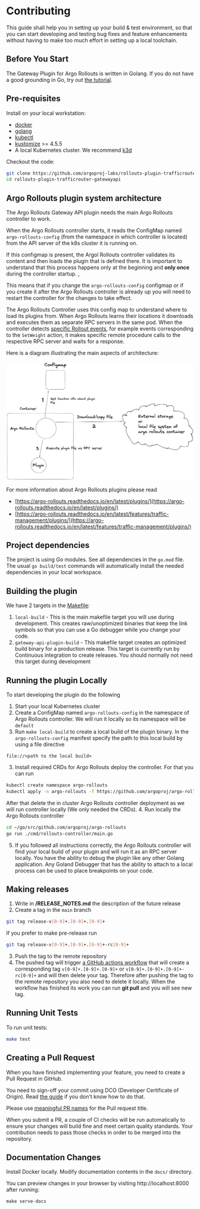 # Contributing

This guide shall help you in setting up your build & test environment, so that you can start developing and testing bug fixes and feature enhancements without having to make too much effort in setting up a local toolchain.

## Before You Start
The Gateway Plugin for Argo Rollouts is written in Golang. If you do not have a good grounding in Go, try out [the tutorial](https://tour.golang.org/).

## Pre-requisites

Install on your local workstation:

* [docker](https://docs.docker.com/install/#supported-platforms)
* [golang](https://golang.org/)
* [kubectl](https://kubernetes.io/docs/tasks/tools/#kubectl)
* [kustomize](https://github.com/kubernetes-sigs/kustomize/releases) >= 4.5.5
* A local Kubernetes cluster. We recommend [k3d](https://k3d.io/) 


Checkout the code:

```bash
git clone https://github.com/argoproj-labs/rollouts-plugin-trafficrouter-gatewayapi.git
cd rollouts-plugin-trafficrouter-gatewayapi
```

## Argo Rollouts plugin system architecture

The Argo Rollouts Gateway API plugin needs the main Argo Rollouts controller to work. 

When the Argo Rollouts controller starts, it reads the ConfigMap named `argo-rollouts-config` (from the namespace in which controller is located) from the API server of the k8s cluster it is running on.

If this configmap is present, the Argol Rollouts controller validates its content and then loads the plugin that is defined there. It is important to understand that this process happens only at the beginning and **only once** during the controller startup. ,

This means that if you change the `argo-rollouts-config` configmap or if you create it after the Argo Rollouts controller is already up you will need to restart the controller for the changes to take effect. 

The Argo Rollouts Controller uses this config map to understand where to load its plugins from. When Argo Rollouts learns their locations it downloads and executes them as separate RPC servers in the same pod. When the controller detects [specific Rollout events](https://argo-rollouts.readthedocs.io/en/stable/features/specification/), for example events corresponding to the `SetWeight` action, it makes specific remote procedure calls to the respective RPC server and waits for a response. 

Here is a diagram illustrating the main aspects of architecture:

![Argo rollouts plugin system architecture](./images/contributing/argo-rollouts-plugin-system-architecture.png)

For more information about Argo Rollouts plugins please read

* [https://argo-rollouts.readthedocs.io/en/latest/plugins/](https://argo-rollouts.readthedocs.io/en/latest/plugins/)
* [https://argo-rollouts.readthedocs.io/en/latest/features/traffic-management/plugins/](https://argo-rollouts.readthedocs.io/en/latest/features/traffic-management/plugins/)


## Project dependencies

The project is using Go modules. 
See all dependencies in the `go.mod` file. The usual `go build/test` commands will automatically install the needed dependencies in your local workspace.

## Building the plugin

We have 2 targets in the [Makefile](https://github.com/argoproj-labs/rollouts-plugin-trafficrouter-gatewayapi/blob/main/Makefile):

1. `local-build` - This is the main makefile target you will use during development. This creates raw/unoptimized binaries that keep the link symbols so that you can use a Go debugger while you change your code.
2. `gateway-api-plugin-build` - This makefile target creates an optimized build binary for a production release. This target is currently run by Continuous integration to create releases. You should normally not need this target during development


## Running the plugin Locally

To start developing the plugin do the following


1. Start your local Kubernetes cluster
1. Create a ConfigMap named `argo-rollouts-config` in the namespace of Argo Rollouts controller. We will run it locally so its namespace will be `default`
2. Run `make local-build` to create a local build of the plugin binary. In the `argo-rollouts-config` manifest specify the path to this local build by using a file directive
```
file://<path to the local build>
```
3. Install required CRDs for Argo Rollouts deploy the controller. For that you can run
```bash
kubectl create namespace argo-rollouts
kubectl apply -n argo-rollouts -f https://github.com/argoproj/argo-rollouts/releases/latest/download/install.yaml
```
After that delete the in cluster Argo Rollouts controller deployment as we will run controller locally (We only needed the CRDs).
4. Run locally the Argo Rollouts controller
```bash
cd ~/go/src/github.com/argoproj/argo-rollouts
go run ./cmd/rollouts-controller/main.go
```
5. If you followed all instructions correctly, the Argo Rollouts controller will find your local build of your plugin and will run it as an RPC server locally. You have the ability to debug the plugin like any other Golang application. Any Goland Debugger that has the ability to attach to a local process can be used to place breakpoints on your code.

## Making releases

1. Write in **/RELEASE_NOTES.md** the description of the future release
2. Create a tag in the `main` branch 
```bash
git tag release-v[0-9]+.[0-9]+.[0-9]+
```
If you prefer to make pre-release run
```bash
git tag release-v[0-9]+.[0-9]+.[0-9]+-rc[0-9]+
```
3. Push the tag to the remote repository
4. The pushed tag will trigger [a GitHub actions workflow](https://github.com/argoproj-labs/rollouts-plugin-trafficrouter-gatewayapi/blob/main/.github/workflows/release.yaml) that will create a corresponding tag `v[0-9]+.[0-9]+.[0-9]+` or `v[0-9]+.[0-9]+.[0-9]+-rc[0-9]+` and will then delete your tag. Therefore after pushing the tag to the remote repository you also need to delete it locally. When the workflow has finished its work you can run **git pull** and you will see new tag.

## Running Unit Tests

To run unit tests:
```bash
make test
```

<!-- ## Running E2E tests -->

<!-- The end-to-end tests need to run against a kubernetes cluster with the Argo Rollouts controller
running. The rollout controller can be started with the command:

```
make start-e2e
```

Start and prepare your cluster for e2e tests:

```
k3d cluster create
kubectl create ns argo-rollouts
kubectl apply -k manifests/crds
kubectl apply -f test/e2e/crds
```

Then run the e2e tests:

```
make test-e2e
```

To run a subset of e2e tests, you need to specify the suite with `-run`, and the specific test regex with `-testify.m`.

```
E2E_TEST_OPTIONS="-run 'TestCanarySuite' -testify.m 'TestCanaryScaleDownOnAbortNoTrafficRouting'" make test-e2e 
``` 

-->

## Creating a Pull Request

When you have finished implementing your feature, you need to create a Pull Request in GitHub.

You need to sign-off your commit using DCO (Developer Certificate of Origin). Read [the guide](https://github.com/src-d/guide/blob/master/developer-community/fix-DCO.md) if you don't know how to do that.

Please use [meaningful PR names](https://www.conventionalcommits.org/en/v1.0.0/) for the Pull request title.

When you submit a PR, a couple of CI checks will be run automatically to ensure your changes will build fine and meet certain quality standards. Your contribution needs to pass those checks in order to be merged into the repository.


## Documentation Changes

Install Docker locally.
Modify documentation contents in the `docs/` directory.

You can preview changes in your browser by visiting http://localhost:8000 after running:

```shell
make serve-docs
```

<!-- To publish changes, run:

```shell
make release-docs
``` -->
